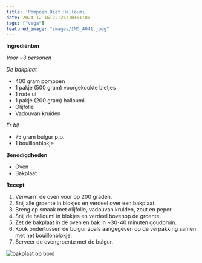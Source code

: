 ```yaml
---
title: 'Pompoen Biet Halloumi'
date: 2024-12-16T22:26:10+01:00
tags: ["vega"]
featured_image: "images/IMG_4041.jpeg"
---
```


**Ingrediënten**

*Voor ~3 personen*

*De bakplaat*  
- 400 gram pompoen
- 1 pakje (500 gram) voorgekookte bietjes
- 1 rode ui
- 1 pakje (200 gram) halloumi
- Olijfolie
- Vadouvan kruiden

*Er bij*
- 75 gram bulgur p.p. 
- 1 bouillonblokje

**Benodigdheden**
- Oven
- Bakplaat

**Recept**
1. Verwarm de oven voor op 200 graden.
2. Snij alle groente in blokjes en verdeel over een bakplaat. 
3. Breng op smaak met olijfolie, vadouvan kruiden, zout en peper. 
4. Snij de halloumi in blokjes en verdeel bovenop de groente. 
5. Zet de bakplaat in de oven en bak in ~30-40 minuten goudbruin.
6. Kook ondertussen de bulgur zoals aangegeven op de verpakking samen met het bouillonblokje.
7. Serveer de ovengroente met de bulgur. 

![bakplaat op bord](/IMG_4044.jpeg)